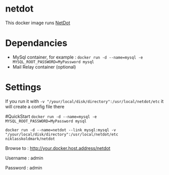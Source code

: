 # netdot
This docker image runs [NetDot](https://osl.uoregon.edu/redmine/projects/netdot)
# Dependancies
* MySql container, for example : ``docker run -d --name=mysql -e MYSQL_ROOT_PASSWORD=MyPassword mysql``
* Mail Relay container (optional)

# Settings
If you run it with ``-v "/your/local/disk/directory":/usr/local/netdot/etc`` it will create a config file there

#QuickStart
``docker run -d --name=mysql -e MYSQL_ROOT_PASSWORD=MyPassword mysql``

``docker run -d --name=netdot --link mysql:mysql -v "/your/local/disk/directory":/usr/local/netdot/etc niklasskoldmark/netdot``

Browse to : http://your.docker.host.address/netdot

Username : admin

Password : admin
